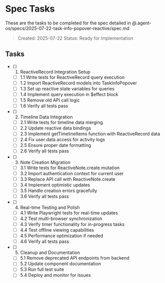 # Spec Tasks

These are the tasks to be completed for the spec detailed in @.agent-os/specs/2025-07-22-task-info-popover-reactive/spec.md

> Created: 2025-07-22
> Status: Ready for Implementation

## Tasks

- [ ] 1. ReactiveRecord Integration Setup
  - [ ] 1.1 Write tests for ReactiveRecord query execution
  - [ ] 1.2 Import ReactiveRecord models into TaskInfoPopover
  - [ ] 1.3 Set up reactive state variables for queries
  - [ ] 1.4 Implement query execution in $effect block
  - [ ] 1.5 Remove old API call logic
  - [ ] 1.6 Verify all tests pass

- [ ] 2. Timeline Data Integration
  - [ ] 2.1 Write tests for timeline data merging
  - [ ] 2.2 Update reactive data bindings
  - [ ] 2.3 Implement getTimelineItems function with ReactiveRecord data
  - [ ] 2.4 Fix user data access for activity logs
  - [ ] 2.5 Ensure proper date formatting
  - [ ] 2.6 Verify all tests pass

- [ ] 3. Note Creation Migration
  - [ ] 3.1 Write tests for ReactiveNote.create mutation
  - [ ] 3.2 Import authentication context for current user
  - [ ] 3.3 Replace API call with ReactiveNote.create
  - [ ] 3.4 Implement optimistic updates
  - [ ] 3.5 Handle creation errors gracefully
  - [ ] 3.6 Verify all tests pass

- [ ] 4. Real-time Testing and Polish
  - [ ] 4.1 Write Playwright tests for real-time updates
  - [ ] 4.2 Test multi-browser synchronization
  - [ ] 4.3 Verify timer functionality for in-progress tasks
  - [ ] 4.4 Test offline viewing capabilities
  - [ ] 4.5 Performance optimization if needed
  - [ ] 4.6 Verify all tests pass

- [ ] 5. Cleanup and Documentation
  - [ ] 5.1 Remove deprecated API endpoints from backend
  - [ ] 5.2 Update component documentation
  - [ ] 5.3 Run full test suite
  - [ ] 5.4 Deploy and monitor for issues
